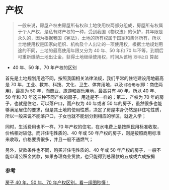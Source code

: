 # 产权

> 一般来说，房屋产权由房屋所有权和土地使用权两部分组成，房屋所有权属于个人产权，是私有财产权的一种，受到我国《物权法》的保护，其年限是永久的，因为根据我国《宪法》，土地的所有权属于国家和集体所有，所以土地使用权是国家向组织、机构及个人出让的一项使用权，根据土地规划用途的不同，土地的最高使用年限又分为 40 年、50 年和 70 年不等，到期后可重新缴纳土地出让金，获得土地继续使用权，时间从该地 `取得之日` 算起

- 40 年、50 年、70 年产权的区别

首先是土地规划用途不同，按照我国相关法律法规，我们平常的住宅建设用地最高是 70 年，工业、教育、科技、文化、卫生、体育用地，以及 `综合用地`(即：商住两用)，最高为 50 年，而商业、旅游和娱乐用地，最高只有 40 年。所以 40 年、50 年和 70 年这三种不同产权的房子，用途是不一样的；第二，产权为 70 年的房子，也就是住宅，可以落户口，而产权为 40 年或者 50 年的房子，虽然很多也能够满足居住的要求，但是其土地的使用性质，决定了房屋本身仍然是非住宅性质，所以一般来说不能落户口，子女也就不能划分到相应的学区，就近入学；

同时，生活费用也不一样，70 年产权的住宅，在水电费上是按照民用标准收取，价格相对较低，而非住宅性质的、40 年或 50 年产权的房子，则是按照商用标准来收取，价格要贵很多，并且一般不通燃气；

另外，贷款条件也不同，购买非住宅性质的、40 年或 50 年产权的房子，一般不能申请公积金贷款，如果办理商业贷款，也只能得到总房款的五成或六成按揭

### 参考

[房子 40 年、50 年、70 年产权区别，看一组图秒懂！](https://zhuanlan.zhihu.com/p/26553350)
